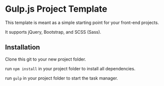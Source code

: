 # Gulp.js Project Template
This template is meant as a simple starting point for your front-end projects.

It supports jQuery, Bootstrap, and SCSS (Sass).

## Installation
Clone this git to your new project folder.

run `npm install` in your project folder to install all dependencies.

run `gulp` in your project folder to start the task manager.
